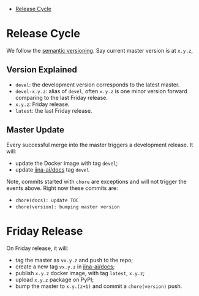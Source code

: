 <!-- START doctoc generated TOC please keep comment here to allow auto update -->
<!-- DON'T EDIT THIS SECTION, INSTEAD RE-RUN doctoc TO UPDATE -->


- [Release Cycle](#release-cycle)

<!-- END doctoc generated TOC please keep comment here to allow auto update -->

# Release Cycle

We follow the [semantic versioning](https://semver.org/). Say current master version is at `x.y.z`,

## Version Explained

- `devel`: the development version corresponds to the latest master.
- `devel-x.y.z`: alias of `devel`, often `x.y.z` is one minor version forward comparing to the last Friday release.
- `x.y.z`: Friday release.
- `latest`: the last Friday release. 

## Master Update

Every successful merge into the master triggers a development release. It will: 

- update the Docker image with tag `devel`;
- update [jina-ai/docs](https://github.com/jina-ai/docs) tag `devel`

Note, commits started with `chore` are exceptions and will not trigger the events above. Right now these commits are:

- `chore(docs): update TOC`
- `chore(version): bumping master version`

# Friday Release

On Friday release, it will:

- tag the master as `vx.y.z` and push to the repo;
- create a new tag `vx.y.z` in [jina-ai/docs](https://github.com/jina-ai/docs);
- publish `x.y.z` docker image, with tag `latest`, `x.y.z`;
- upload `x.y.z` package on PyPI;
- bump the master to `x.y.(z+1)` and commit a `chore(version)` push.

